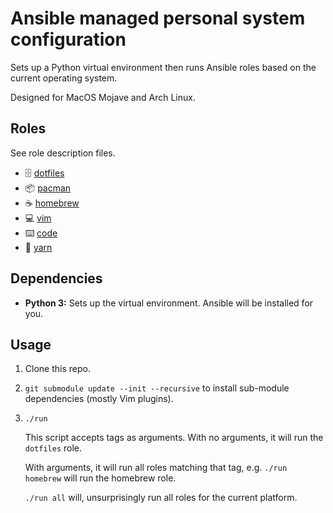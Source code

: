 # Ansible managed personal system configuration

Sets up a Python virtual environment then runs Ansible roles based on the current operating system.

Designed for MacOS Mojave and Arch Linux.

## Roles

See role description files.

-   :file_cabinet: [dotfiles](./roles/dotfiles/description)
-   :package: [pacman](./roles/pacman/description)
-   :coffee: [homebrew](./roles/homebrew/description)
-   :computer: [vim](./roles/vim/description)
-   :keyboard: [code](./roles/code/description)
-   :link: [yarn](./roles/yarn/description)

## Dependencies

-   **Python 3:** Sets up the virtual environment. Ansible will be installed for you.

## Usage

1. Clone this repo.

1. `git submodule update --init --recursive` to install sub-module dependencies (mostly Vim plugins).

1. `./run`

    This script accepts tags as arguments. With no arguments, it will run the `dotfiles` role.

    With arguments, it will run all roles matching that tag, e.g. `./run homebrew` will run the homebrew role.

    `./run all` will, unsurprisingly run all roles for the current platform.

